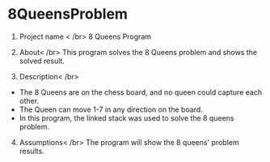 # 8QueensProblem


 1. Project name < /br>
   8 Queens Program
 
 3. About< /br>
  This program solves the 8 Queens problem and shows the solved result.

 3. Description< /br>
 - The 8 Queens are on the chess board, and no queen could capture each other.
 - The Queen can move 1-7 in any direction on the board.
 - In this program, the linked stack was used to solve the 8 queens problem.


 4. Assumptions< /br>
 The program will show the 8 queens' problem results.
